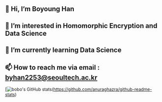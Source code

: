 ## 👋 Hi, I’m Boyoung Han
## 👀 I’m interested in Homomorphic Encryption and Data Science
## 🌱 I’m currently learning Data Science
## 📫 How to reach me via email : byhan2253@seoultech.ac.kr

[![bobo's GitHub stats](https://github-readme-stats.vercel.app/api?username=bobo-0&bg_color=30,87cefa,9370db&title_color=fff&text_color=fff)(https://github.com/anuraghazra/github-readme-stats)

